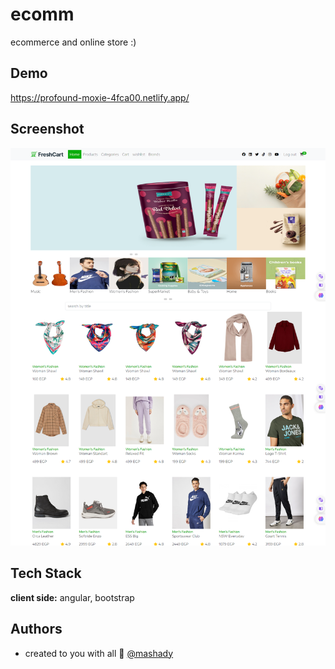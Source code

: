 # ecomm

ecommerce and online store :)

## Demo

https://profound-moxie-4fca00.netlify.app/

## Screenshot

![App Screenshot](promo/home.png)

## Tech Stack

**client side:** angular, bootstrap

## Authors

- created to you with all 💜 [@mashady](https://www.github.com/mashady)
